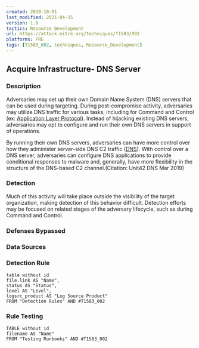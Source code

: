 ```yaml
---
created: 2020-10-01
last_modified: 2021-04-15
version: 1.0
tactics: Resource Development
url: https://attack.mitre.org/techniques/T1583/002
platforms: PRE
tags: [T1583_002, techniques, Resource_Development]
---
```


## Acquire Infrastructure- DNS Server

### Description

Adversaries may set up their own Domain Name System (DNS) servers that can be used during targeting. During post-compromise activity, adversaries may utilize DNS traffic for various tasks, including for Command and Control (ex: [Application Layer Protocol](https://attack.mitre.org/techniques/T1071)). Instead of hijacking existing DNS servers, adversaries may opt to configure and run their own DNS servers in support of operations.

By running their own DNS servers, adversaries can have more control over how they administer server-side DNS C2 traffic ([DNS](https://attack.mitre.org/techniques/T1071/004)). With control over a DNS server, adversaries can configure DNS applications to provide conditional responses to malware and, generally, have more flexibility in the structure of the DNS-based C2 channel.(Citation: Unit42 DNS Mar 2019)

### Detection

Much of this activity will take place outside the visibility of the target organization, making detection of this behavior difficult. Detection efforts may be focused on related stages of the adversary lifecycle, such as during Command and Control.

### Defenses Bypassed



### Data Sources

### Detection Rule

```dataview
table without id
file.link AS "Name",
status AS "Status",
level AS "Level",
logsrc_product AS "Log Source Product"
FROM "Detection Rules" AND #T1583_002
```

### Rule Testing

```dataview
TABLE without id
filename AS "Name"
FROM "Testing Runbooks" AND #T1583_002
```
